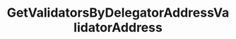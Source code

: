 ---
title: GetValidatorsByDelegatorAddressValidatorAddress
api:
  file: Consensus Client Api.openapi.json
  operationId: get_staking-delegators-delegator-addr-validators-validator-addr
hidden: false
---